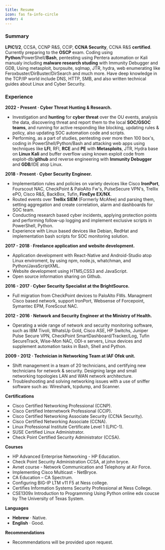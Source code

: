 ```yaml
---
title: Resume
icon: fas fa-info-circle
order: 4
---
```


### Summary

**LPIC1/2**, CCSA, CCNP R&S, CCIP, **CCNA Security**, CCNA R&S **certified**. Currently preparing to the **OSCP** exam. Coding using **Python**/PowerShell/**Bash**, pentesting using Pentera automation or Kali manualy including **malware research studing** with Immunity Debugger and GDB, Using metasploit, burpsuite, sqlmap, JTR, hydra, web enumerating like Feroxbuster/DirBuster/DirSearch and much more. Have deep knowledge in the TCP/IP world include DNS, HTTP, SMB, and also written technical guides about Linux and Cyber Security.

### Experience

**2022 - Present · Cyber Threat Hunting & Research.**
- Investigation and **hunting** for **cyber threat** over the OU events, analysis the data, discovering threat and report them to the local **SOC/GSOC teams**, and running for active responding like blocking, updating rules & policy, also updating SOC automation code and scripts.
- Performing, as a part of studies, pentesting over more then 100 box's, coding in PowerShell/Python/Bash and attacking web apps using techniques like **LFI**, RFI, **RCE** and **PE** with **Metasploits**, JTR, Hydra base on **Linux Kali** and buffer overflow using known exploit code from exploit-db/**github** and reverse engineering with **Immunity Debugger** and **GDB**/IDE atop Linux.

**2018 - Present · Cyber Security Engineer.**
- Implementation rules and policies on variety devices like Cisco **IronPort**, Fourscout NAC, CheckPoint & PaloAlto Fw's, PulseSecure VPN's, Trellix ePO, Cisco R&S, BackBox, Tufin, **FireEye EX/NX**.
- Routed events over **Trellix SIEM** (Formerly McAfee) and parsing them, setting aggregation and create correlation, alarm and dashboards for SOC team.
- Conducting research based cyber incidents, applying protection points and performing follow-up logging and implement exclusive scripts in PowerShell, Python.
- Experience with Linux based devices like Debian, RedHat and implementation bash scripts for SOC monitoring solution.

**2017 - 2018 · Freelance application and website development.**
- Application development with React-Native and Android-Studio atop Linux enviroment, by using npm, node.js, whatchman, and Python/JavaScriptXML.
- Website development using HTM5,CSS3 and JavaScript.
- Open source information sharing on Github.

**2016 - 2017 · Cyber Security Specialist at the BrightSource.**
- Full migration from CheckPoint devices to PaloAlto FWs. Managment Cisco based network, support IronPort, Websense of Forcepoint, Symantec EPM, ForeScout NAC.

**2012 - 2016 · Network and Security Engineer at the Ministry of Health.**
- Operating a wide range of network and security monitoring software, such as IBM Tivoli, WhatsUp Gold, Cisco ASE, HP Switchs, Juniper Pulse Secure VPN, CheckPoint SmartDashboard/Tracker/Log, Tufin SecureTrack, Wise-Mon
NAC, ODI-x servers, Linux devices and supplement automation tasks in Bash, Shell and Python.

**2009 - 2012 · Technician in Networking Team at IAF Ofek unit.**
- Shift management in a team of 20 technicians, and certifying new technicians for network & security. Designing large and small networking topologies LAN and WAN network architecture.
- Troubleshooting and solving networking issues with a use of sniffer software such as: Wireshark, tcpdump, and Scanner.

**Certifications**

- Cisco Certified Networking Professional (CCNP).
- Cisco Certified Internetwork Professional (CCIP).
- Cisco Certified Networking Associate Security (CCNA Security).
- Cisco Certified Networking Associate (CCNA).
- Linux Professional Institute Certificate Level 1 (LPIC-1).
- SUSE Certified Linux Administrator.
- Check Point Certified Security Administrator (CCSA).

**Courses**

- HP Advanced Enterprise Networking - HP Education.
- Check Point Security Administration CCSA, at john bryce.
- Avnet course - Network Communication and Telephony at Air Force.
- Implementing Cisco Multicast - NetBryce.
- CA Education – CA Spectrum.
- Configuring BIG-IP LTM v11 F5 at Ness college.
- Certifies Information Systems Security Professional at Ness College.
- CSE1309x Introduction to Programming Using Python online edx coucse by The University of Texas System.

**Languages**

- **Hebrew** · Native.
- **English** · Good.

**Recommendations**

- Recommendations will be provided upon request.

